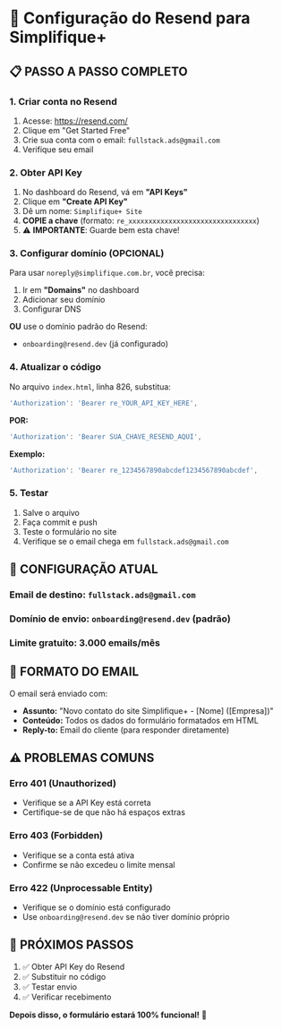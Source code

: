 # 🚀 Configuração do Resend para Simplifique+

## 📋 **PASSO A PASSO COMPLETO**

### **1. Criar conta no Resend**
1. Acesse: https://resend.com/
2. Clique em "Get Started Free"
3. Crie sua conta com o email: `fullstack.ads@gmail.com`
4. Verifique seu email

### **2. Obter API Key**
1. No dashboard do Resend, vá em **"API Keys"**
2. Clique em **"Create API Key"**
3. Dê um nome: `Simplifique+ Site`
4. **COPIE a chave** (formato: `re_xxxxxxxxxxxxxxxxxxxxxxxxxxxxxxxx`)
5. ⚠️ **IMPORTANTE**: Guarde bem esta chave!

### **3. Configurar domínio (OPCIONAL)**
Para usar `noreply@simplifique.com.br`, você precisa:
1. Ir em **"Domains"** no dashboard
2. Adicionar seu domínio
3. Configurar DNS

**OU** use o domínio padrão do Resend:
- `onboarding@resend.dev` (já configurado)

### **4. Atualizar o código**
No arquivo `index.html`, linha 826, substitua:
```javascript
'Authorization': 'Bearer re_YOUR_API_KEY_HERE',
```

**POR:**
```javascript
'Authorization': 'Bearer SUA_CHAVE_RESEND_AQUI',
```

**Exemplo:**
```javascript
'Authorization': 'Bearer re_1234567890abcdef1234567890abcdef',
```

### **5. Testar**
1. Salve o arquivo
2. Faça commit e push
3. Teste o formulário no site
4. Verifique se o email chega em `fullstack.ads@gmail.com`

## 🔧 **CONFIGURAÇÃO ATUAL**

### **Email de destino:** `fullstack.ads@gmail.com`
### **Domínio de envio:** `onboarding@resend.dev` (padrão)
### **Limite gratuito:** 3.000 emails/mês

## 📧 **FORMATO DO EMAIL**

O email será enviado com:
- **Assunto:** "Novo contato do site Simplifique+ - [Nome] ([Empresa])"
- **Conteúdo:** Todos os dados do formulário formatados em HTML
- **Reply-to:** Email do cliente (para responder diretamente)

## ⚠️ **PROBLEMAS COMUNS**

### **Erro 401 (Unauthorized)**
- Verifique se a API Key está correta
- Certifique-se de que não há espaços extras

### **Erro 403 (Forbidden)**
- Verifique se a conta está ativa
- Confirme se não excedeu o limite mensal

### **Erro 422 (Unprocessable Entity)**
- Verifique se o domínio está configurado
- Use `onboarding@resend.dev` se não tiver domínio próprio

## 🎯 **PRÓXIMOS PASSOS**

1. ✅ Obter API Key do Resend
2. ✅ Substituir no código
3. ✅ Testar envio
4. ✅ Verificar recebimento

**Depois disso, o formulário estará 100% funcional!** 🚀
